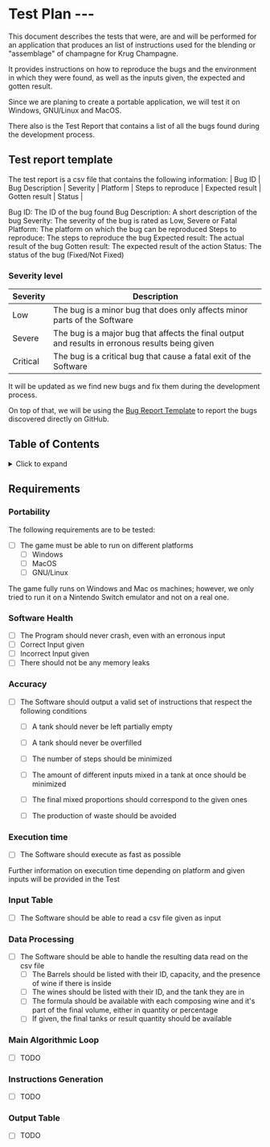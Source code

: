 # Test Plan --- 

This document describes the tests that were, are and will be performed for an application that produces an list of instructions used for the blending or "assemblage" of champagne for Krug Champagne.

It provides instructions on how to reproduce the bugs and the environment in which they were found, as well as the inputs given, the expected and gotten result.

Since we are planing to create a portable application, we will test it on Windows, GNU/Linux and MacOS.

There also is the Test Report that contains a list of all the bugs found during the development process.

## Test report template

The test report is a csv file that contains the following information:
| Bug ID | Bug Description | Severity | Platform | Steps to reproduce | Expected result | Gotten result | Status |

Bug ID: The ID of the bug found
Bug Description: A short description of the bug
Severity: The severity of the bug is rated as Low, Severe or Fatal
Platform: The platform on which the bug can be reproduced
Steps to reproduce: The steps to reproduce the bug
Expected result: The actual result of the bug
Gotten result: The expected result of the action
Status: The status of the bug (Fixed/Not Fixed)

### Severity level

| Severity | Description |
| --- | --- |
| Low | The bug is a minor bug that does only affects minor parts of the Software  |
| Severe | The bug is a major bug that affects the final output and results in erronous results being given |
| Critical | The bug is a critical bug that cause a fatal exit of the Software |

It will be updated as we find new bugs and fix them during the development process.

On top of that, we will be using the [Bug Report Template](Bug%20Report%20Template.md) to report the bugs discovered directly on GitHub.


## Table of Contents

<details>
<summary>
Click to expand
</summary>

- [Test Plan SpaceForm](#test-plan-spaceform)
  - [Test report template](#test-report-template)
    - [Severity level](#severity-level)
  - [Table of Contents](#table-of-contents)
  - [Requirements](#requirements)
    - [Portability](#portability)
    - [Software Health](#software-health)
    - [Accuracy](#accuracy)
    - [Execution Time](#execution-time)
    - [Input Table](#input-table)
    - [Data Processing](#data-processing)
    - [Main Algorithmic Loop](#main-algorithmic-loop)
    - [Instructions Generation](#instructions-generation)
    - [Output Table](#output-table)
</details>

## Requirements

### Portability

The following requirements are to be tested:

- [ ] The game must be able to run on different platforms
  - [ ] Windows
  - [ ] MacOS
  - [ ] GNU/Linux

The game fully runs on Windows and Mac os machines; however, we only tried to run it on a Nintendo Switch emulator and not on a real one.

### Software Health

- [ ] The Program should never crash, even with an erronous input
 - [ ] Correct Input given
 - [ ] Incorrect Input given
- [ ] There should not be any memory leaks

### Accuracy

- [ ] The Software should output a valid set of instructions that respect the following conditions
  - [ ] A tank should never be left partially empty
  - [ ] A tank should never be overfilled
  - [ ] The number of steps should be minimized
  - [ ] The amount of different inputs mixed in a tank at once should be minimized
  - [ ] The final mixed proportions should correspond to the given ones
  - [ ] The production of waste should be avoided


### Execution time 

- [ ] The Software should execute as fast as possible

Further information on execution time depending on platform and given inputs will be provided in the Test

### Input Table 

- [ ] The Software should be able to read a csv file given as input

### Data Processing

- [ ] The Software should be able to handle the resulting data read on the csv file
    - [ ] The Barrels should be listed with their ID, capacity, and the presence of wine if there is inside
    - [ ] The wines should be listed with their ID, and the tank they are in
    - [ ] The formula should be available with each composing wine and it's part of the final volume, either in quantity or percentage
    - [ ] If given, the final tanks or result quantity should be available

### Main Algorithmic Loop

- [ ] TODO

### Instructions Generation

- [ ] TODO

### Output Table

- [ ] TODO
